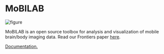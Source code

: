 MoBILAB
=======
![figure](https://github.com/aojeda/mobilab/blob/master/data/Ms_browser.png)

MoBILAB is an open source toolbox for analysis and visualization of mobile brain/body imaging data. Read our Frontiers paper [here](https://www.frontiersin.org/articles/10.3389/fnhum.2014.00121/full).

[Documentation.](https://sccn.ucsd.edu/wiki/MoBILAB)
